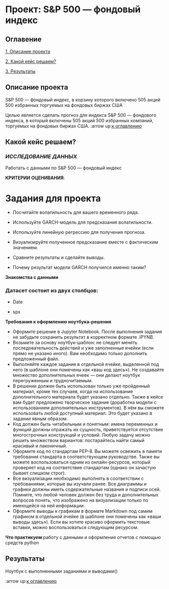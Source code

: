 # Проект: S&P 500 — фондовый индекс


## Оглавение
[1. Описание проекта]()

[2. Какой кейс решаем?]()

[3. Результаты]()

## Описание проекта 

S&P 500 — фондовый индекс, в корзину которого включено 505 акций 500 избранных торгуемых на фондовых биржах США

Целью является сделать прогноз для индекса S&P 500 — фондового индекса, в который включены 505 акций 500 избранных компаний, торгуемых на фондовых биржах США.
:arrow up:[к оглавлению]()
## Какой кейс решаем?

### *ИССЛЕДОВАНИЕ ДАННЫХ*

Работать с данными по S&P 500 — фондовый индекс


**КРИТЕРИИ ОЦЕНИВАНИЯ**:

# Задания для проекта

- Посчитайте волатильность для вашего временного ряда.

- Используйте GARCH-модель для предсказания волатильности.

- Используйте линейную регрессию для получения прогноза.

- Визуализируйте полученное предсказание вместе с фактическим значением.

- Сравните результаты и сделайте выводы.

- Почему результат модели GARCH получился именно таким?

**Знакомства с данными**

### Датасет состоит из двух столбцов:

- Date 

- spx


**Требования к оформлению ноутбука-решения**

- Оформите решение в Jupyter Notebook. После выполнения задания не забудьте сохранить результат в корректном формате .IPYNB.
- Возьмите за основу ноутбук-шаблон: не следует менять последовательность действий и уже заполненные ячейки (если прямо не указано иного). Вам необходимо только дополнить 
предложенный файл.
- Выполняйте каждое задание в отдельной ячейке, выделенной под него (в шаблоне они помечены как «ваш код здесь»). Не создавайте множество дополнительных ячеек — они делают 
ноутбук перегруженным и трудночитаемым.
- В решении должен быть использован только уже пройденный материал, кроме тех случаев, когда на использование дополнительного материала будет указано отдельно. 
Также в кейсе вам будет предложено творческое задание (доработка модели с использованием дополнительных инструментов). В нём вы сможете использовать любой доступный материал. 
Это будет указано в задании явным образом.
- Код должен быть читабельным и понятным: имена переменных и функций должны отражать их сущность, приветствуется отсутствие многострочных конструкций и условий. 
Любую задачу можно решить множеством вариантов: постарайтесь найти самый красивый и лаконичный. 
- Оформите код по стандартам PEP-8. Вы можете освежить в памяти требования стандарта в соответствующем руководстве. Также вы можете воспользоваться одним из онлайн-ресурсов, 
который проверяет код на соответствие стандартам (однако он зачастую бывает слишком строг).
- Все визуализации необходимо выполнять в соответствии с требованиями, которые вы изучали ранее. Все диаграммы и графики должны иметь содержательные названия и подписи осей.
 Помните, что любой человек должен без труда и дополнительных вопросов понять, что изображено на визуализации только по имеющейся на ней информации.
- Оформите выводы к графикам в формате Markdown под самим графиком в отдельной ячейке (в шаблоне они помечены как «ваши выводы здесь»). Если вы хотите красиво оформить 
текстовые вставки, можно воспользоваться следующим ресурсом.

**Что практикуем**
работу с данными и оформление отчетов с помощью средств python

## Результаты
Ноутбук с выполненными заданиями и выводами()

:arrow up:[к оглавлению]()